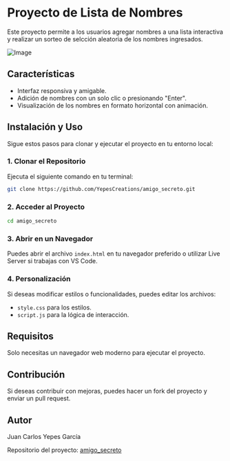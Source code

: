 # Proyecto de Lista de Nombres

Este proyecto permite a los usuarios agregar nombres a una lista interactiva y realizar un sorteo de selcción aleatoria de los nombres ingresados.

![Image](https://github.com/user-attachments/assets/a6ab7a3d-8d82-4905-a2d3-94668446bc42)

## Características

- Interfaz responsiva y amigable.
- Adición de nombres con un solo clic o presionando "Enter".
- Visualización de los nombres en formato horizontal con animación.

## Instalación y Uso

Sigue estos pasos para clonar y ejecutar el proyecto en tu entorno local:

### 1. Clonar el Repositorio

Ejecuta el siguiente comando en tu terminal:

```sh
git clone https://github.com/YepesCreations/amigo_secreto.git
```

### 2. Acceder al Proyecto

```sh
cd amigo_secreto
```

### 3. Abrir en un Navegador

Puedes abrir el archivo `index.html` en tu navegador preferido o utilizar Live Server si trabajas con VS Code.

### 4. Personalización

Si deseas modificar estilos o funcionalidades, puedes editar los archivos:

- `style.css` para los estilos.
- `script.js` para la lógica de interacción.

## Requisitos

Solo necesitas un navegador web moderno para ejecutar el proyecto.

## Contribución

Si deseas contribuir con mejoras, puedes hacer un fork del proyecto y enviar un pull request.

## Autor

Juan Carlos Yepes García

Repositorio del proyecto: [amigo_secreto](https://github.com/YepesCreations/amigo_secreto)

